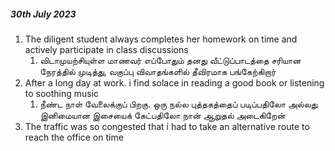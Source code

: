
##### 30th July 2023

1. The diligent student always completes her homework on time and actively participate in class discussions
	1. விடாமுயற்சியுள்ள மாணவர் எப்போதும் தனது வீட்டுப்பாடத்தை சரியான நேரத்தில் முடித்து, வகுப்பு விவாதங்களில் தீவிரமாக பங்கேற்கிறார்
2. After a long day at work. i find solace in reading a good book or listening to soothing music
	1. நீண்ட நாள் வேலைக்குப் பிறகு. ஒரு நல்ல புத்தகத்தைப் படிப்பதிலோ அல்லது இனிமையான இசையைக் கேட்பதிலோ நான் ஆறுதல் அடைகிறேன்
3. The traffic was so congested that i had to take an alternative route to reach the office on time